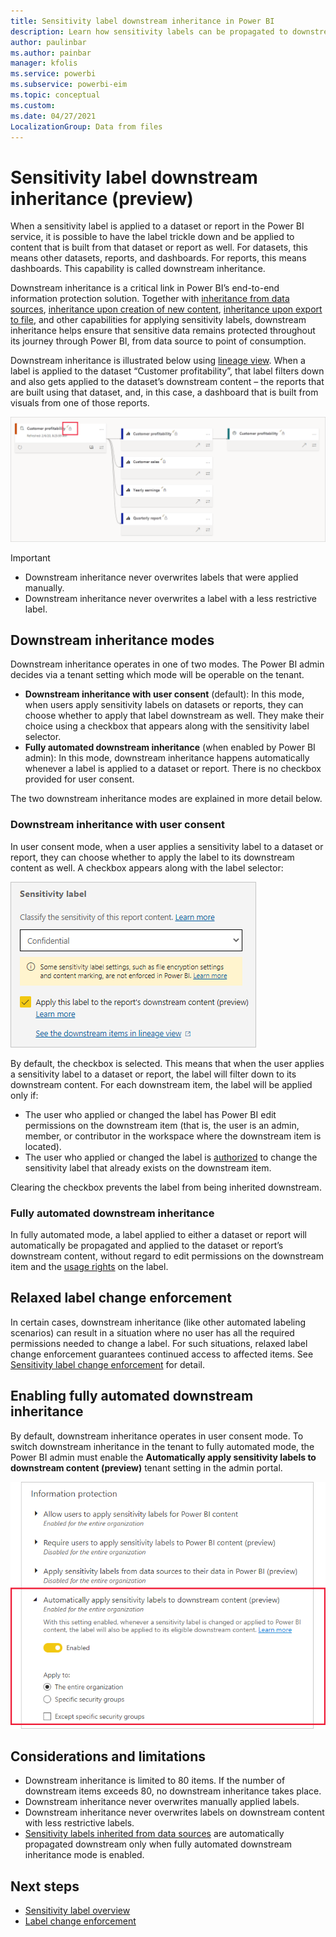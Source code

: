 ```yaml
---
title: Sensitivity label downstream inheritance in Power BI
description: Learn how sensitivity labels can be propagated to downstream content
author: paulinbar
ms.author: painbar
manager: kfolis
ms.service: powerbi
ms.subservice: powerbi-eim
ms.topic: conceptual
ms.custom:
ms.date: 04/27/2021
LocalizationGroup: Data from files
---
```

# Sensitivity label downstream inheritance (preview)

When a sensitivity label is applied to a dataset or report in the Power BI service, it is possible to have the label trickle down and be applied to content that is built from that dataset or report as well. For datasets, this means other datasets, reports, and dashboards. For reports, this means dashboards. This capability is called downstream inheritance.

Downstream inheritance is a critical link in Power BI’s end-to-end information protection solution. Together with [inheritance from data sources](service-security-sensitivity-label-inheritance-from-data-sources.md), [inheritance upon creation of new content](service-security-sensitivity-label-overview.md#sensitivity-label-inheritance-upon-creation-of-new-content), [inheritance upon export to file](service-security-sensitivity-label-overview.md#sensitivity-labels-and-protection-on-exported-data), and other capabilities for applying sensitivity labels, downstream inheritance helps ensure that sensitive data remains protected throughout its journey through Power BI, from data source to point of consumption. 

Downstream inheritance is illustrated below using [lineage view](../collaborate-share/service-data-lineage.md). When a label is applied to the dataset “Customer profitability”, that label filters down and also gets applied to the dataset’s downstream content – the reports that are built using that dataset, and, in this case, a dashboard that is built from visuals from one of those reports.

![Screenshot of lineage view illustrating downstream inheritance.](media/service-security-sensitivity-label-downstream-inheritance/downstream-inheritance-lineage-view.png)

>[!IMPORTANT]
>* Downstream inheritance never overwrites labels that were applied manually.
>* Downstream inheritance never overwrites a label with a less restrictive label.

## Downstream inheritance modes

Downstream inheritance operates in one of two modes. The Power BI admin decides via a tenant setting which mode will be operable on the tenant.
* **Downstream inheritance with user consent** (default): In this mode, when users apply sensitivity labels on datasets or reports, they can choose whether to apply that label downstream as well. They make their choice using a checkbox that appears along with the sensitivity label selector.
* **Fully automated downstream inheritance** (when enabled by Power BI admin): In this mode, downstream inheritance happens automatically whenever a label is applied to a dataset or report. There is no checkbox provided for user consent.

The two downstream inheritance modes are explained in more detail below.

### Downstream inheritance with user consent
In user consent mode, when a user applies a sensitivity label to a dataset or report, they can choose whether to apply the label to its downstream content as well. A checkbox appears along with the label selector:

![Screenshot of user consent checkbox for downstream inheritance.](media/service-security-sensitivity-label-downstream-inheritance/downstream-inheritance-user-consent-checkbox.png)

By default, the checkbox is selected. This means that when the user applies a sensitivity label to a dataset or report, the label will filter down to its downstream content. For each downstream item, the label will be applied only if:
* The user who applied or changed the label has Power BI edit permissions on the downstream item (that is, the user is an admin, member, or contributor in the workspace where the downstream item is located).
* The user who applied or changed the label is [authorized](service-security-sensitivity-label-change-enforcement.md) to change the sensitivity label that already exists on the downstream item. 

Clearing the checkbox prevents the label from being inherited downstream.

### Fully automated downstream inheritance

In fully automated mode, a label applied to either a dataset or report will automatically be propagated and applied to the dataset or report’s downstream content, without regard to edit permissions on the downstream item and the [usage rights](service-security-sensitivity-label-change-enforcement.md) on the label.

## Relaxed label change enforcement

In certain cases, downstream inheritance (like other automated labeling scenarios) can result in a situation where no user has all the required permissions needed to change a label. For such situations, relaxed label change enforcement guarantees continued access to affected items. See [Sensitivity label change enforcement](service-security-sensitivity-label-change-enforcement.md) for detail.

## Enabling fully automated downstream inheritance

By default, downstream inheritance operates in user consent mode. To switch downstream inheritance in the tenant to fully automated mode, the Power BI admin must enable the **Automatically apply sensitivity labels to downstream content (preview)** tenant setting in the admin portal.

![Screenshot of tenant setting for automatically applying labels to downstream content.](media/service-security-sensitivity-label-downstream-inheritance/downstream-inheritance-fully-automated-tenant-switch.png)

## Considerations and limitations
* Downstream inheritance is limited to 80 items. If the number of downstream items exceeds 80, no downstream inheritance takes place.
* Downstream inheritance never overwrites manually applied labels.
* Downstream inheritance never overwrites labels on downstream content with less restrictive labels.
* [Sensitivity labels inherited from data sources](service-security-sensitivity-label-inheritance-from-data-sources.md) are automatically propagated downstream only when fully automated downstream inheritance mode is enabled.

## Next steps
* [Sensitivity label overview](service-security-sensitivity-label-overview.md)
* [Label change enforcement](service-security-sensitivity-label-change-enforcement.md)